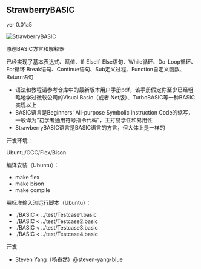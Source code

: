 ## **StrawberryBASIC**
ver 0.01a5

![StrawberryBASIC](https://gitee.com/steven-yang-blue/strawberry-basic/raw/master/STRAWBERRY-BASIC.png)

原创BASIC方言和解释器

已经实现了基本表达式、赋值、If-ElseIf-Else语句、While循环、Do-Loop循环、For循环
Break语句、Continue语句、Sub定义过程、Function自定义函数、Return语句

- 语法和教程请参考仓库中的最新版本用户手册pdf，该手册假定你至少已经粗略地学过微软公司的Visual Basic（或者.Net版）、TurboBASIC等一种BASIC实现以上
- BASIC语言是Beginners' All-purpose Symbolic Instruction Code的缩写，一般译为“初学者通用符号指令代码”，主打易学性和易用性
- StrawberryBASIC语言是BASIC语言的方言，但大体上是一样的

开发环境：

Ubuntu/GCC/Flex/Bison

编译安装（Ubuntu）：

- make flex
- make bison
- make compile

用标准输入流运行脚本（Ubuntu）：

- ./BASIC < ../test/Testcase1.basic
- ./BASIC < ../test/Testcase2.basic
- ./BASIC < ../test/Testcase3.basic
- ./BASIC < ../test/Testcase4.basic

开发

- Steven Yang（杨泰然）@steven-yang-blue

